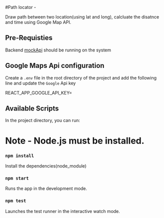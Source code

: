 #Path locator -

Draw path between two location(using lat and long), calcluate the disatnce and time using Google Map API.

## Pre-Requisties

Backend [mockApi](https://github.com/lalamove/challenge/tree/master/mockApi) should be running on the system

## Google Maps Api configuration

Create a `.env` file in the root directory of the project and add the following line and update the `Google` Api key

REACT_APP_GOOGLE_API_KEY=<Google Api key>

## Available Scripts

In the project directory, you can run:

# Note - Node.js must be installed.

### `npm install`

Install the dependencies(node_module)

### `npm start`

Runs the app in the development mode.

### `npm test`

Launches the test runner in the interactive watch mode.
